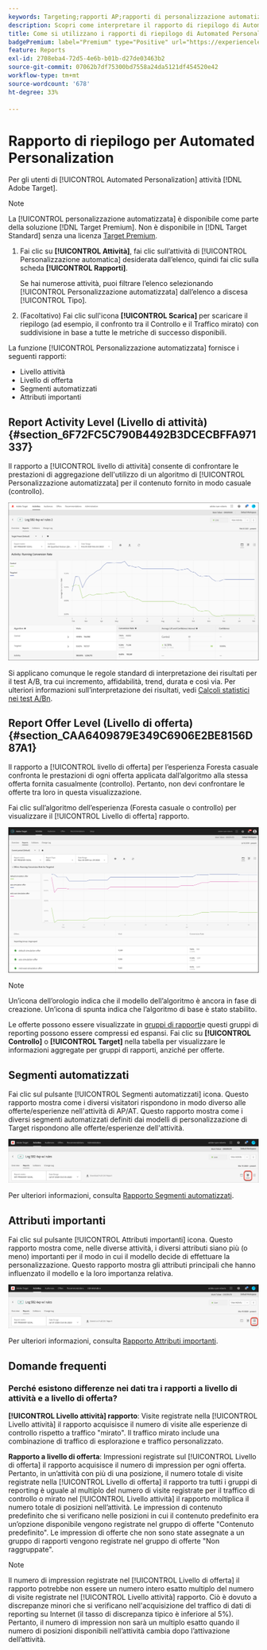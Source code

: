 ```yaml
---
keywords: Targeting;rapporti AP;rapporti di personalizzazione automatizzata;rapporto a livello di attività;rapporto a livello di offerta;rapporto dettagli offerta;FAQ
description: Scopri come interpretare il rapporto di riepilogo di Automated Personalization in Adobe Target. Da questo rapporto puoi passare ai rapporti Segmenti automatizzati e Attributi importanti .
title: Come si utilizzano i rapporti di riepilogo di Automated Personalization?
badgePremium: label="Premium" type="Positive" url="https://experienceleague.adobe.com/docs/target/using/introduction/intro.html?lang=en#premium newtab=true" tooltip="See what's included in Target Premium."
feature: Reports
exl-id: 2708eba4-72d5-4e6b-b01b-d27de03463b2
source-git-commit: 07062b7df75300bd7558a24da5121df454520e42
workflow-type: tm+mt
source-wordcount: '678'
ht-degree: 33%

---
```


# Rapporto di riepilogo per Automated Personalization

Per gli utenti di [!UICONTROL Automated Personalization] attività [!DNL Adobe Target].

>[!NOTE]
>
>La [!UICONTROL personalizzazione automatizzata] è disponibile come parte della soluzione [!DNL Target Premium]. Non è disponibile in [!DNL Target Standard] senza una licenza [Target Premium](/help/main/c-intro/intro.md#premium).

1. Fai clic su **[!UICONTROL Attività]**, fai clic sull’attività di [!UICONTROL Personalizzazione automatica] desiderata dall’elenco, quindi fai clic sulla scheda **[!UICONTROL Rapporti]**.

   Se hai numerose attività, puoi filtrare l’elenco selezionando [!UICONTROL Personalizzazione automatizzata] dall’elenco a discesa [!UICONTROL Tipo].

1. (Facoltativo) Fai clic sull&#39;icona **[!UICONTROL Scarica]** per scaricare il riepilogo (ad esempio, il confronto tra il Controllo e il Traffico mirato) con suddivisione in base a tutte le metriche di successo disponibili.

La funzione [!UICONTROL Personalizzazione automatizzata] fornisce i seguenti rapporti:

* Livello attività
* Livello di offerta
* Segmenti automatizzati
* Attributi importanti

## Report Activity Level (Livello di attività) {#section_6F72FC5C790B4492B3DCECBFFA971337}

Il rapporto a [!UICONTROL livello di attività] consente di confrontare le prestazioni di aggregazione dell&#39;utilizzo di un algoritmo di [!UICONTROL Personalizzazione automatizzata] per il contenuto fornito in modo casuale (controllo).

![Rapporto a livello di attività](/help/main/c-reports/assets/box_plot_ap.png)

Si applicano comunque le regole standard di interpretazione dei risultati per il test A/B, tra cui incremento, affidabilità, trend, durata e così via. Per ulteriori informazioni sull’interpretazione dei risultati, vedi [Calcoli statistici nei test A/Bn](/help/main/c-reports/statistical-methodology/statistical-calculations.md).

## Report Offer Level (Livello di offerta) {#section_CAA6409879E349C6906E2BE8156D87A1}

Il rapporto a [!UICONTROL livello di offerta] per l’esperienza Foresta casuale confronta le prestazioni di ogni offerta applicata dall’algoritmo alla stessa offerta fornita casualmente (controllo). Pertanto, non devi confrontare le offerte tra loro in questa visualizzazione.

Fai clic sull’algoritmo dell’esperienza (Foresta casuale o controllo) per visualizzare il [!UICONTROL Livello di offerta] rapporto.

![Rapporto a livello di offerta in Adobe Target](/help/main/c-reports/assets/ap_OfferLevelRpt.png)

>[!NOTE]
>
>Un’icona dell’orologio indica che il modello dell’algoritmo è ancora in fase di creazione. Un’icona di spunta indica che l’algoritmo di base è stato stabilito.

Le offerte possono essere visualizzate in [gruppi di rapporti](/help/main/c-activities/t-automated-personalization/offer-reporting-groups-in-automated-personalization.md)e questi gruppi di reporting possono essere compressi ed espansi. Fai clic su **[!UICONTROL Controllo]** o **[!UICONTROL Target]** nella tabella per visualizzare le informazioni aggregate per gruppi di rapporti, anziché per offerte.

## Segmenti automatizzati

Fai clic sul pulsante [!UICONTROL Segmenti automatizzati] icona. Questo rapporto mostra come i diversi visitatori rispondono in modo diverso alle offerte/esperienze nell&#39;attività di AP/AT. Questo rapporto mostra come i diversi segmenti automatizzati definiti dai modelli di personalizzazione di Target rispondono alle offerte/esperienze dell&#39;attività.

![Icona Segmenti automatizzati](/help/main/c-reports/assets/icon-automated-sements-ap.png)

Per ulteriori informazioni, consulta [Rapporto Segmenti automatizzati](/help/main/c-reports/c-personalization-insights-reports/automated-segments-report.md).

## Attributi importanti

Fai clic sul pulsante [!UICONTROL Attributi importanti] icona. Questo rapporto mostra come, nelle diverse attività, i diversi attributi siano più (o meno) importanti per il modo in cui il modello decide di effettuare la personalizzazione. Questo rapporto mostra gli attributi principali che hanno influenzato il modello e la loro importanza relativa.

![Icona Attributi importanti](/help/main/c-reports/assets/icon-important-attributes-ap.png)

Per ulteriori informazioni, consulta [Rapporto Attributi importanti](/help/main/c-reports/c-personalization-insights-reports/important-attributes-report.md).

## Domande frequenti

### Perché esistono differenze nei dati tra i rapporti a livello di attività e a livello di offerta?

**[!UICONTROL Livello attività] rapporto**: Visite registrate nella [!UICONTROL Livello attività] il rapporto acquisisce il numero di visite alle esperienze di controllo rispetto a traffico &quot;mirato&quot;. Il traffico mirato include una combinazione di traffico di esplorazione e traffico personalizzato.

**Rapporto a livello di offerta**: Impressioni registrate sul [!UICONTROL Livello di offerta] il rapporto acquisisce il numero di impression per ogni offerta. Pertanto, in un’attività con più di una posizione, il numero totale di visite registrate nella [!UICONTROL Livello di offerta] il rapporto tra tutti i gruppi di reporting è uguale al multiplo del numero di visite registrate per il traffico di controllo o mirato nel [!UICONTROL Livello attività] il rapporto moltiplica il numero totale di posizioni nell’attività. Le impression di contenuto predefinito che si verificano nelle posizioni in cui il contenuto predefinito era un’opzione disponibile vengono registrate nel gruppo di offerte &quot;Contenuto predefinito&quot;. Le impression di offerte che non sono state assegnate a un gruppo di rapporti vengono registrate nel gruppo di offerte &quot;Non raggruppate&quot;.

>[!NOTE]
>
>Il numero di impression registrate nel [!UICONTROL Livello di offerta] il rapporto potrebbe non essere un numero intero esatto multiplo del numero di visite registrate nel [!UICONTROL Livello attività] rapporto. Ciò è dovuto a discrepanze minori che si verificano nell&#39;acquisizione del traffico di dati di reporting su Internet (il tasso di discrepanza tipico è inferiore al 5%). Pertanto, il numero di impression non sarà un multiplo esatto quando il numero di posizioni disponibili nell’attività cambia dopo l’attivazione dell’attività.
